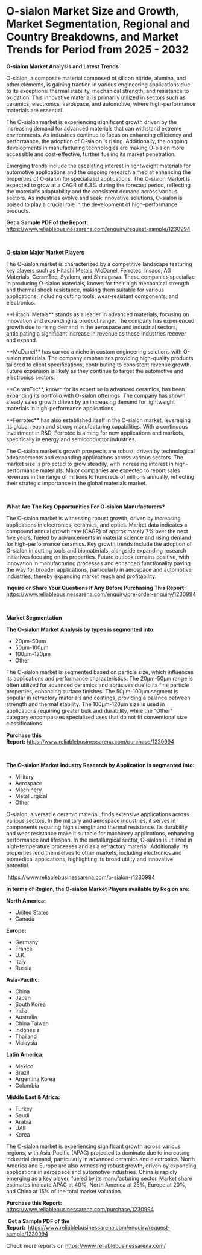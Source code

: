 <p><h1>O-sialon Market Size and Growth, Market Segmentation, Regional and Country Breakdowns, and Market Trends for Period from 2025 -  2032</h1></p><p><strong>O-sialon Market Analysis and Latest Trends</strong></p>
<p><p>O-sialon, a composite material composed of silicon nitride, alumina, and other elements, is gaining traction in various engineering applications due to its exceptional thermal stability, mechanical strength, and resistance to oxidation. This innovative material is primarily utilized in sectors such as ceramics, electronics, aerospace, and automotive, where high-performance materials are essential.</p><p>The O-sialon market is experiencing significant growth driven by the increasing demand for advanced materials that can withstand extreme environments. As industries continue to focus on enhancing efficiency and performance, the adoption of O-sialon is rising. Additionally, the ongoing developments in manufacturing technologies are making O-sialon more accessible and cost-effective, further fueling its market penetration.</p><p>Emerging trends include the escalating interest in lightweight materials for automotive applications and the ongoing research aimed at enhancing the properties of O-sialon for specialized applications. The O-sialon Market is expected to grow at a CAGR of 6.3% during the forecast period, reflecting the material's adaptability and the consistent demand across various sectors. As industries evolve and seek innovative solutions, O-sialon is poised to play a crucial role in the development of high-performance products.</p></p>
<p><strong>Get a Sample PDF of the Report:&nbsp;</strong> <a href="https://www.reliablebusinessarena.com/enquiry/request-sample/1230994?utm_campaign=2120&utm_medium=2&utm_source=Github&utm_content=ia&utm_term=03022025&utm_id=o-sialon">https://www.reliablebusinessarena.com/enquiry/request-sample/1230994</a></p>
<p>&nbsp;</p>
<p><strong>O-sialon Major Market Players</strong></p>
<p><p>The O-sialon market is characterized by a competitive landscape featuring key players such as Hitachi Metals, McDanel, Ferrotec, Insaco, AG Materials, CeramTec, Syalons, and Shinagawa. These companies specialize in producing O-sialon materials, known for their high mechanical strength and thermal shock resistance, making them suitable for various applications, including cutting tools, wear-resistant components, and electronics.</p><p>**Hitachi Metals** stands as a leader in advanced materials, focusing on innovation and expanding its product range. The company has experienced growth due to rising demand in the aerospace and industrial sectors, anticipating a significant increase in revenue as these industries recover and expand.</p><p>**McDanel** has carved a niche in custom engineering solutions with O-sialon materials. The company emphasizes providing high-quality products tailored to client specifications, contributing to consistent revenue growth. Future expansion is likely as they continue to target the automotive and electronics sectors.</p><p>**CeramTec**, known for its expertise in advanced ceramics, has been expanding its portfolio with O-sialon offerings. The company has shown steady sales growth driven by an increasing demand for lightweight materials in high-performance applications.</p><p>**Ferrotec** has also established itself in the O-sialon market, leveraging its global reach and strong manufacturing capabilities. With a continuous investment in R&D, Ferrotec is aiming for new applications and markets, specifically in energy and semiconductor industries.</p><p>The O-sialon market's growth prospects are robust, driven by technological advancements and expanding applications across various sectors. The market size is projected to grow steadily, with increasing interest in high-performance materials. Major companies are expected to report sales revenues in the range of millions to hundreds of millions annually, reflecting their strategic importance in the global materials market.</p></p>
<p>&nbsp;</p>
<p><strong>What Are The Key Opportunities For O-sialon Manufacturers?</strong></p>
<p><p>The O-sialon market is witnessing robust growth, driven by increasing applications in electronics, ceramics, and optics. Market data indicates a compound annual growth rate (CAGR) of approximately 7% over the next five years, fueled by advancements in material science and rising demand for high-performance ceramics. Key growth trends include the adoption of O-sialon in cutting tools and biomaterials, alongside expanding research initiatives focusing on its properties. Future outlook remains positive, with innovation in manufacturing processes and enhanced functionality paving the way for broader applications, particularly in aerospace and automotive industries, thereby expanding market reach and profitability.</p></p>
<p><strong>Inquire or Share Your Questions If Any Before Purchasing This Report:</strong> <a href="https://www.reliablebusinessarena.com/enquiry/pre-order-enquiry/1230994?utm_campaign=2120&utm_medium=2&utm_source=Github&utm_content=ia&utm_term=03022025&utm_id=o-sialon">https://www.reliablebusinessarena.com/enquiry/pre-order-enquiry/1230994</a></p>
<p>&nbsp;</p>
<p><strong>Market Segmentation</strong></p>
<p><strong>The O-sialon Market Analysis by types is segmented into:</strong></p>
<p><ul><li>20μm-50μm</li><li>50μm-100μm</li><li>100μm-120μm</li><li>Other</li></ul></p>
<p><p>The O-sialon market is segmented based on particle size, which influences its applications and performance characteristics. The 20μm-50μm range is often utilized for advanced ceramics and abrasives due to its fine particle properties, enhancing surface finishes. The 50μm-100μm segment is popular in refractory materials and coatings, providing a balance between strength and thermal stability. The 100μm-120μm size is used in applications requiring greater bulk and durability, while the "Other" category encompasses specialized uses that do not fit conventional size classifications.</p></p>
<p><strong>Purchase this Report:&nbsp;</strong><a href="https://www.reliablebusinessarena.com/purchase/1230994?utm_campaign=2120&utm_medium=2&utm_source=Github&utm_content=ia&utm_term=03022025&utm_id=o-sialon">https://www.reliablebusinessarena.com/purchase/1230994</a></p>
<p>&nbsp;</p>
<p><strong>The O-sialon Market Industry Research by Application is segmented into:</strong></p>
<p><ul><li>Military</li><li>Aerospace</li><li>Machinery</li><li>Metallurgical</li><li>Other</li></ul></p>
<p><p>O-sialon, a versatile ceramic material, finds extensive applications across various sectors. In the military and aerospace industries, it serves in components requiring high strength and thermal resistance. Its durability and wear resistance make it suitable for machinery applications, enhancing performance and lifespan. In the metallurgical sector, O-sialon is utilized in high-temperature processes and as a refractory material. Additionally, its properties lend themselves to other markets, including electronics and biomedical applications, highlighting its broad utility and innovative potential.</p></p>
<p><a href="https://www.reliablebusinessarena.com/o-sialon-r1230994?utm_campaign=2120&utm_medium=2&utm_source=Github&utm_content=ia&utm_term=03022025&utm_id=o-sialon">&nbsp;https://www.reliablebusinessarena.com/o-sialon-r1230994</a></p>
<p><strong>In terms of Region, the O-sialon Market Players available by Region are:</strong></p>
<p>
    <p> <strong> North America: </strong>
        <ul>
            <li>United States</li>
            <li>Canada</li>
        </ul>
        </p> 
    <p> <strong> Europe: </strong>
        <ul>
            <li>Germany</li>
            <li>France</li>
            <li>U.K.</li>
            <li>Italy</li>
            <li>Russia</li>
        </ul>
        </p> 
    <p> <strong> Asia-Pacific: </strong>
        <ul>
            <li>China</li>
            <li>Japan</li>
            <li>South Korea</li>
            <li>India</li>
            <li>Australia</li>
            <li>China Taiwan</li>
            <li>Indonesia</li>
            <li>Thailand</li>
            <li>Malaysia</li>
        </ul>
        </p> 
    <p> <strong> Latin America: </strong>
        <ul>
            <li>Mexico</li>
            <li>Brazil</li>
            <li>Argentina Korea</li>
            <li>Colombia</li>
        </ul>
        </p> 
    <p> <strong> Middle East & Africa: </strong>
        <ul>
            <li>Turkey</li>
            <li>Saudi</li>
            <li>Arabia</li>
            <li>UAE</li>
            <li>Korea</li>
        </ul>
    </p>
    </p>
<p><p>The O-sialon market is experiencing significant growth across various regions, with Asia-Pacific (APAC) projected to dominate due to increasing industrial demand, particularly in advanced ceramics and electronics. North America and Europe are also witnessing robust growth, driven by expanding applications in aerospace and automotive industries. China is rapidly emerging as a key player, fueled by its manufacturing sector. Market share estimates indicate APAC at 40%, North America at 25%, Europe at 20%, and China at 15% of the total market valuation.</p></p>
<p><strong>Purchase this Report: </strong><a href="https://www.reliablebusinessarena.com/purchase/1230994?utm_campaign=2120&utm_medium=2&utm_source=Github&utm_content=ia&utm_term=03022025&utm_id=o-sialon">https://www.reliablebusinessarena.com/purchase/1230994</a></p>
<p>&nbsp;<strong>Get a Sample PDF of the Report:&nbsp;&nbsp;</strong><a href="https://www.reliablebusinessarena.com/enquiry/request-sample/1230994?utm_campaign=2120&utm_medium=2&utm_source=Github&utm_content=ia&utm_term=03022025&utm_id=o-sialon">https://www.reliablebusinessarena.com/enquiry/request-sample/1230994</a></p>
<p><strong></strong></p>
<p>Check more reports on <a href="https://www.reliablebusinessarena.com/?utm_campaign=2120&utm_medium=2&utm_source=Github&utm_content=ia&utm_term=03022025&utm_id=o-sialon">https://www.reliablebusinessarena.com/</a></p>